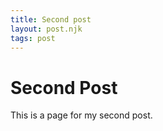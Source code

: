 ```yaml
--- 
title: Second post
layout: post.njk
tags: post
---
```


# Second Post
This is a page for my second post. 